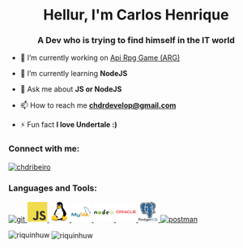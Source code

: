 <h1 align="center">Hellur, I'm Carlos Henrique</h1>
<h3 align="center">A Dev who is trying to find himself in the IT world</h3>

- 🔭 I’m currently working on [Api Rpg Game (ARG)](https://github.com/riquinhuw/api-rpg-game)

- 🌱 I’m currently learning **NodeJS**

- 💬 Ask me about **JS or NodeJS**

- 📫 How to reach me **chdrdevelop@gmail.com**

- ⚡ Fun fact **I love Undertale :)**

<h3 align="left">Connect with me:</h3>
<p align="left">
<a href="https://linkedin.com/in/chdribeiro" target="blank"><img align="center" src="https://raw.githubusercontent.com/rahuldkjain/github-profile-readme-generator/master/src/images/icons/Social/linked-in-alt.svg" alt="chdribeiro" height="30" width="40" /></a>
</p>

<h3 align="left">Languages and Tools:</h3>
<p align="left"> <a href="https://git-scm.com/" target="_blank"> <img src="https://www.vectorlogo.zone/logos/git-scm/git-scm-icon.svg" alt="git" width="40" height="40"/> </a> <a href="https://developer.mozilla.org/en-US/docs/Web/JavaScript" target="_blank"> <img src="https://raw.githubusercontent.com/devicons/devicon/master/icons/javascript/javascript-original.svg" alt="javascript" width="40" height="40"/> </a> <a href="https://www.linux.org/" target="_blank"> <img src="https://raw.githubusercontent.com/devicons/devicon/master/icons/linux/linux-original.svg" alt="linux" width="40" height="40"/> </a> <a href="https://www.mysql.com/" target="_blank"> <img src="https://raw.githubusercontent.com/devicons/devicon/master/icons/mysql/mysql-original-wordmark.svg" alt="mysql" width="40" height="40"/> </a> <a href="https://nodejs.org" target="_blank"> <img src="https://raw.githubusercontent.com/devicons/devicon/master/icons/nodejs/nodejs-original-wordmark.svg" alt="nodejs" width="40" height="40"/> </a> <a href="https://www.oracle.com/" target="_blank"> <img src="https://raw.githubusercontent.com/devicons/devicon/master/icons/oracle/oracle-original.svg" alt="oracle" width="40" height="40"/> </a> <a href="https://www.postgresql.org" target="_blank"> <img src="https://raw.githubusercontent.com/devicons/devicon/master/icons/postgresql/postgresql-original-wordmark.svg" alt="postgresql" width="40" height="40"/> </a> <a href="https://postman.com" target="_blank"> <img src="https://www.vectorlogo.zone/logos/getpostman/getpostman-icon.svg" alt="postman" width="40" height="40"/> </a> </p>

<p><img align="left" src="https://github-readme-stats.vercel.app/api/top-langs?username=riquinhuw&show_icons=true&locale=en&layout=compact" alt="riquinhuw" /></p>

<p>&nbsp;<img align="center" src="https://github-readme-stats.vercel.app/api?username=riquinhuw&show_icons=true&locale=en" alt="riquinhuw" /></p>

